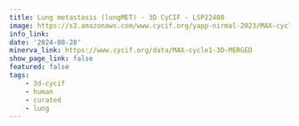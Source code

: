 ```yaml
---
title: Lung metastasis (lungMET) - 3D CyCIF - LSP22408
image: https://s3.amazonaws.com/www.cycif.org/yapp-nirmal-2023/MAX-cycle1-3D-MERGED-minerva/hoechst_ffffff-aSMA_ff0000-SOX10_00ff00.jpg
info_link: 
date: '2024-08-28'
minerva_link: https://www.cycif.org/data/MAX-cycle1-3D-MERGED
show_page_link: false
featured: false
tags:
    - 3d-cycif
    - human
    - curated
    - lung
---
```

